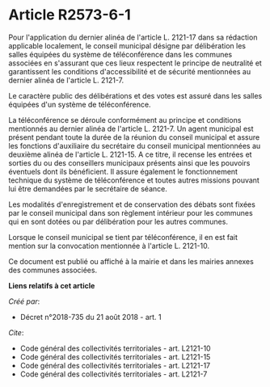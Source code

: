 # Article R2573-6-1

Pour l'application du dernier alinéa de l'article L. 2121-17 dans sa rédaction applicable localement, le conseil municipal
désigne par délibération les salles équipées du système de téléconférence dans les communes associées en s'assurant que ces
lieux respectent le principe de neutralité et garantissent les conditions d'accessibilité et de sécurité mentionnées au
dernier alinéa de l'article L. 2121-7. 

Le caractère public des délibérations et des votes est assuré dans les salles équipées d'un système de téléconférence. 

La téléconférence se déroule conformément au principe et conditions mentionnés au dernier alinéa de l'article L. 2121-7. Un
agent municipal est présent pendant toute la durée de la réunion du conseil municipal et assure les fonctions d'auxiliaire du
secrétaire du conseil municipal mentionnées au deuxième alinéa de l'article L. 2121-15. A ce titre, il recense les entrées et
sorties du ou des conseillers municipaux présents ainsi que les pouvoirs éventuels dont ils bénéficient. Il assure également
le fonctionnement technique du système de téléconférence et toutes autres missions pouvant lui être demandées par le
secrétaire de séance. 

Les modalités d'enregistrement et de conservation des débats sont fixées par le conseil municipal dans son règlement
intérieur pour les communes qui en sont dotées ou par délibération pour les autres communes. 

Lorsque le conseil municipal se tient par téléconférence, il en est fait mention sur la convocation mentionnée à l'article L.
2121-10. 

Ce document est publié ou affiché à la mairie et dans les mairies annexes des communes associées.

**Liens relatifs à cet article**

_Créé par_:

  - Décret n°2018-735 du 21 août 2018 - art. 1

_Cite_:

  - Code général des collectivités territoriales - art. L2121-10
  - Code général des collectivités territoriales - art. L2121-15
  - Code général des collectivités territoriales - art. L2121-17
  - Code général des collectivités territoriales - art. L2121-7

